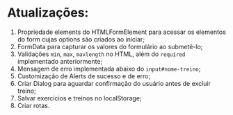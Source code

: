 # Atualizações:
1. Propriedade elements do HTMLFormElement para acessar os elementos do form cujas options são criados ao iniciar;
2. FormData para capturar os valores do formulário ao submetê-lo;
3. Validações `min`, `max`, `maxlength` no HTML, além do `required` implementado anteriormente;
4. Mensagem de erro implementada abaixo do `input#nome-treino`;
5. Customização de Alerts de sucesso e de erro;
6. Criar Dialog para aguardar confirmação do usuário antes de excluir treino;
7. Salvar exercícios e treinos no localStorage;
8. Criar rotas.
